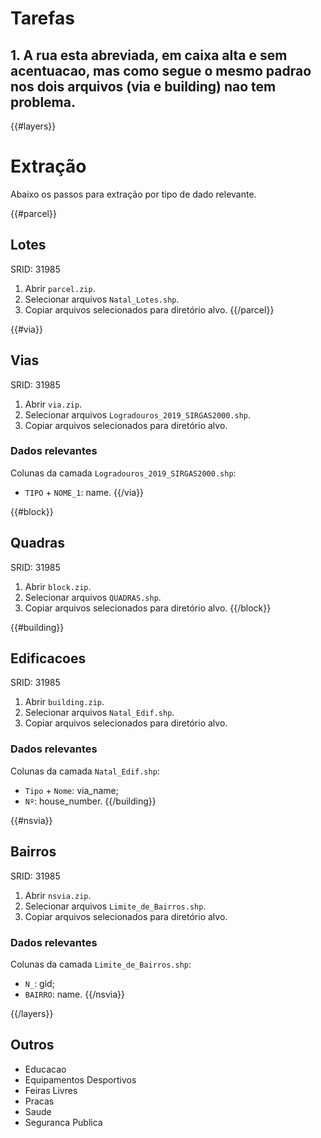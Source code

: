 # Tarefas

## 1. A rua esta abreviada, em caixa alta e sem acentuacao, mas como segue o mesmo padrao nos dois arquivos (via e building) nao tem problema.

{{#layers}}

# Extração
Abaixo os passos para extração por tipo de dado relevante.

{{#parcel}}
## Lotes
SRID: 31985
1. Abrir `parcel.zip`.
2. Selecionar arquivos `Natal_Lotes.shp`.
3. Copiar arquivos selecionados para diretório alvo.
{{/parcel}}

{{#via}}
## Vias
SRID: 31985
1. Abrir `via.zip`.
2. Selecionar arquivos `Logradouros_2019_SIRGAS2000.shp`.
3. Copiar arquivos selecionados para diretório alvo.

### Dados relevantes
Colunas da camada `Logradouros_2019_SIRGAS2000.shp`:
* `TIPO` + `NOME_1`: name.
{{/via}}

{{#block}}
## Quadras
SRID: 31985
1. Abrir `block.zip`.
2. Selecionar arquivos `QUADRAS.shp`.
3. Copiar arquivos selecionados para diretório alvo.
{{/block}}

{{#building}}
## Edificacoes
SRID: 31985
1. Abrir `building.zip`.
2. Selecionar arquivos `Natal_Edif.shp`.
3. Copiar arquivos selecionados para diretório alvo.

### Dados relevantes
Colunas da camada `Natal_Edif.shp`:
* `Tipo` + `Nome`: via_name;
* `Nº`: house_number.
{{/building}}

{{#nsvia}}
## Bairros
SRID: 31985
1. Abrir `nsvia.zip`.
2. Selecionar arquivos `Limite_de_Bairros.shp`.
3. Copiar arquivos selecionados para diretório alvo.

### Dados relevantes
Colunas da camada `Limite_de_Bairros.shp`:
* `N_`: gid;
* `BAIRRO`: name.
{{/nsvia}}

{{/layers}}

## Outros

* Educacao
* Equipamentos Desportivos
* Feiras Livres
* Pracas
* Saude
* Seguranca Publica
